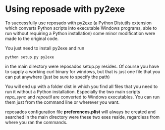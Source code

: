 # Using reposade with py2exe

To successfully use reposado with [py2exe](http://www.py2exe.org/) (a Python Distutils extension which converts Python scripts into executable Windows programs, able to run without requiring a Python installation) some minor modification were made to the original code.

You just need to install py2exe and run

	python setup.py py2exe 
	
in the main directory were reposados setup.py resides.
Of course you have to supply a working curl binary for windows, but that is just one file that you can put anywhere (just be sure to specify the path)

You will end up with a folder dist in which you find all files that you need to run it without a Python installation. Especially the two main scripts *repo_sync* and *repoutil* are converted to Windows executables. You can run them just from the command line or wherever you want.

reposados configuration file **preferences.plist** will always be created and searched in the main directory were these two exes reside, regardless from where you ran the commands.